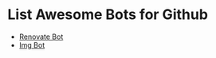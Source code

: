 # List Awesome Bots for Github

- [Renovate Bot](https://renovatebot.com/)
- [Img Bot](https://imgbot.net/)